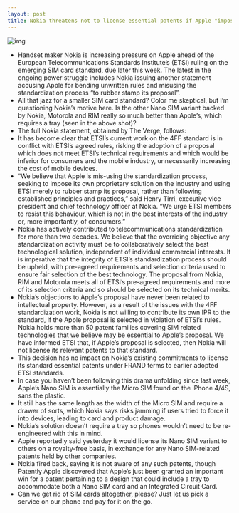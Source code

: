 ```yaml
---
layout: post
title: Nokia threatens not to license essential patents if Apple "imposes" its Nano SIM variant
---
```

![img](http://media.idownloadblog.com/wp-content/uploads/2012/03/Apple-backed-Nano-SIM.jpg)
* Handset maker Nokia is increasing pressure on Apple ahead of the European Telecommunications Standards Institute’s (ETSI) ruling on the emerging SIM card standard, due later this week. The latest in the ongoing power struggle includes Nokia issuing another statement accusing Apple for bending unwritten rules and misusing the standardization process “to rubber stamp its proposal”.
* All that jazz for a smaller SIM card standard? Color me skeptical, but I’m questioning Nokia’s motive here. Is the other Nano SIM variant backed by Nokia, Motorola and RIM really so much better than Apple’s, which requires a tray (seen in the above shot)?
* The full Nokia statement, obtained by The Verge, follows:
* It has become clear that ETSI’s current work on the 4FF standard is in conflict with ETSI’s agreed rules, risking the adoption of a proposal which does not meet ETSI’s technical requirements and which would be inferior for consumers and the mobile industry, unnecessarily increasing the cost of mobile devices.
* “We believe that Apple is mis-using the standardization process, seeking to impose its own proprietary solution on the industry and using ETSI merely to rubber stamp its proposal, rather than following established principles and practices,” said Henry Tirri, executive vice president and chief technology officer at Nokia. “We urge ETSI members to resist this behaviour, which is not in the best interests of the industry or, more importantly, of consumers.”
* Nokia has actively contributed to telecommunications standardization for more than two decades. We believe that the overriding objective any standardization activity must be to collaboratively select the best technological solution, independent of individual commercial interests. It is imperative that the integrity of ETSI’s standardization process should be upheld, with pre-agreed requirements and selection criteria used to ensure fair selection of the best technology. The proposal from Nokia, RIM and Motorola meets all of ETSI’s pre-agreed requirements and more of its selection criteria and so should be selected on its technical merits.
* Nokia’s objections to Apple’s proposal have never been related to intellectual property. However, as a result of the issues with the 4FF standardization work, Nokia is not willing to contribute its own IPR to the standard, if the Apple proposal is selected in violation of ETSI’s rules. Nokia holds more than 50 patent families covering SIM related technologies that we believe may be essential to Apple’s proposal. We have informed ETSI that, if Apple’s proposal is selected, then Nokia will not license its relevant patents to that standard.
* This decision has no impact on Nokia’s existing commitments to license its standard essential patents under FRAND terms to earlier adopted ETSI standards.
* In case you haven’t been following this drama unfolding since last week, Apple’s Nano SIM is essentially the Micro SIM found on the iPhone 4/4S, sans the plastic.
* It still has the same length as the width of the Micro SIM and require a drawer of sorts, which Nokia says risks jamming if users tried to force it into devices, leading to card and product damage.
* Nokia’s solution doesn’t require a tray so phones wouldn’t need to be re-engineered with this in mind.
* Apple reportedly said yesterday it would license its Nano SIM variant to others on a royalty-free basis, in exchange for any Nano SIM-related patents held by other companies.
* Nokia fired back, saying it is not aware of any such patents, though Patently Apple discovered that Apple’s just been granted an important win for a patent pertaining to a design that could include a tray to accommodate both a Nano SIM card and an Integrated Circuit Card.
* Can we get rid of SIM cards altogether, please? Just let us pick a service on our phone and pay for it on the go.

